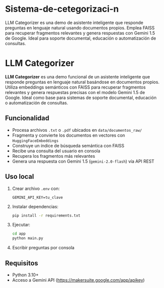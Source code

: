 # Sistema-de-cetegorizaci-n
LLM Categorizer es una demo de asistente inteligente que responde preguntas en lenguaje natural usando documentos propios. Emplea FAISS para recuperar fragmentos relevantes y genera respuestas con Gemini 1.5 de Google. Ideal para soporte documental, educación o automatización de consultas.

# LLM Categorizer

**LLM Categorizer** es una demo funcional de un asistente inteligente que responde preguntas en lenguaje natural basándose en documentos propios. Utiliza embeddings semánticos con FAISS para recuperar fragmentos relevantes y genera respuestas precisas con el modelo Gemini 1.5 de Google. Ideal como base para sistemas de soporte documental, educación o automatización de consultas.

## Funcionalidad

- Procesa archivos `.txt` o `.pdf` ubicados en `data/documentos_raw/`
- Fragmenta y convierte los documentos en vectores con `HuggingFaceEmbeddings`
- Construye un índice de búsqueda semántica con FAISS
- Recibe una consulta del usuario en consola
- Recupera los fragmentos más relevantes
- Genera una respuesta con Gemini 1.5 (`gemini-2.0-flash`) vía API REST

## Uso local

1. Crear archivo `.env` con:

   ```
   GEMINI_API_KEY=tu_clave
   ```

2. Instalar dependencias:

   ```bash
   pip install -r requirements.txt
   ```

3. Ejecutar:

   ```bash
   cd app
   python main.py
   ```

4. Escribir preguntas por consola

## Requisitos

- Python 3.10+
- Acceso a Gemini API (https://makersuite.google.com/app/apikey)
